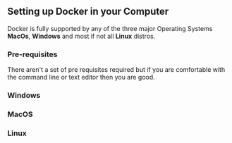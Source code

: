 ## Setting up Docker in your Computer

Docker is fully supported by any of the three major Operating Systems **MacOs**, **Windows** and most if not all **Linux** distros.

### Pre-requisites
There aren't a set of pre requisites required but if you are comfortable with the command line or text editor then you are good.

### Windows

### MacOS

### Linux
